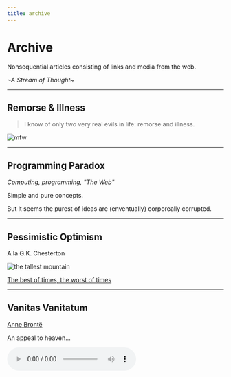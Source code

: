 ```yaml
---
title: archive
---
```


# Archive

Nonsequential articles consisting of links and media from the web.

*~A Stream of Thought~*

---

## Remorse & Illness

> I know of only two very real evils in life: remorse and illness.

![mfw](images/montana.jpeg)

---

## Programming Paradox

*Computing, programming, "The Web"*

Simple and pure concepts.

But it seems the purest of ideas are (enventually) corporeally corrupted.

---

## Pessimistic Optimism

A la G.K. Chesterton

![the tallest mountain](images/sisyphus.gif)

[The best of times, the worst of times](https://www.youtube.com/watch?v=qdBJ1X33rXM)

---

## Vanitas Vanitatum

[Anne Brontë ](http://digital.library.upenn.edu/women/bronte/poems/pba-vanitas.html)

An appeal to heaven...

<audio controls src="/audio/battlehymnsolo.mp3"></audio>